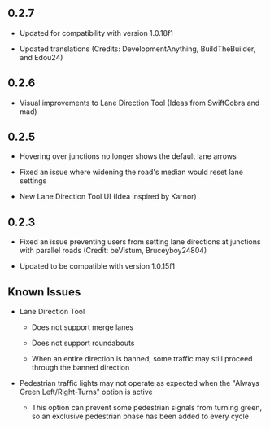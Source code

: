 ## 0.2.7

* Updated for compatibility with version 1.0.18f1
  
* Updated translations (Credits: DevelopmentAnything, BuiIdTheBuilder, and Edou24)

## 0.2.6

* Visual improvements to Lane Direction Tool (Ideas from SwiftCobra and mad)

## 0.2.5

* Hovering over junctions no longer shows the default lane arrows

* Fixed an issue where widening the road's median would reset lane settings

* New Lane Direction Tool UI (Idea inspired by Karnor)

## 0.2.3

* Fixed an issue preventing users from setting lane directions at junctions with parallel roads (Credit: beVistum, Bruceyboy24804)

* Updated to be compatible with version 1.0.15f1

## Known Issues

* Lane Direction Tool

   * Does not support merge lanes

   * Does not support roundabouts

   * When an entire direction is banned, some traffic may still proceed through the banned direction

* Pedestrian traffic lights may not operate as expected when the "Always Green Left/Right-Turns" option is active

   * This option can prevent some pedestrian signals from turning green, so an exclusive pedestrian phase has been added to every cycle
